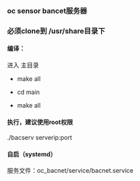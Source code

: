 ### oc sensor bancet服务器

### 必须clone到 /usr/share目录下

#### 编译：

进入 主目录

- make all

- cd main

- make all


#### 执行，建议使用root权限

./bacserv serverip:port

#### 自启（systemd）

服务文件：oc_bacnet/service/bacnet.service

